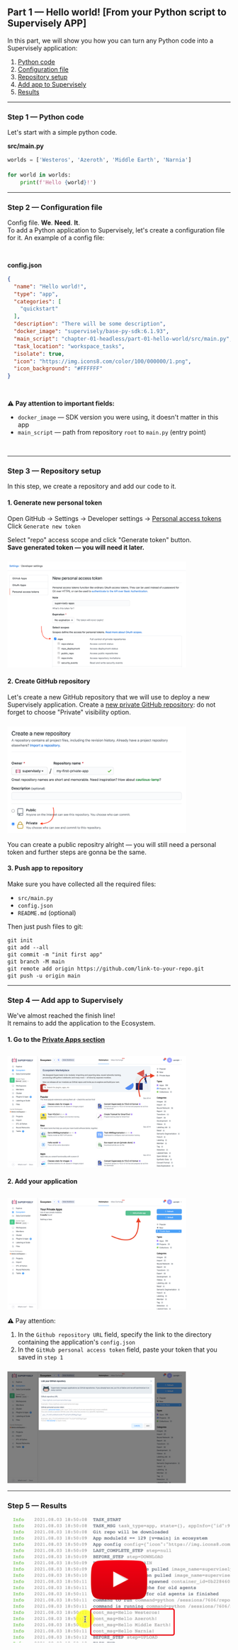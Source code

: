
## **Part 1 — Hello world! [From your Python script to Supervisely APP]**  
</div>


In this part, we will show you how you can turn any Python code into a Supervisely application:

1. <a href="#step-1--python-code">Python code</a>
2. <a href="#step-2--configuration-file">Configuration file</a>
3. <a href="#step-3--repository-setup">Repository setup</a>
4. <a href="#step-4--add-app-to-supervisely">Add app to Supervisely</a>
5. <a href="#step-5--results">Results</a>


---

### Step 1 — Python code


Let's start with a simple python code.  


**src/main.py**
```python
worlds = ['Westeros', 'Azeroth', 'Middle Earth', 'Narnia']

for world in worlds:
    print(f'Hello {world}!')

```

---
### Step 2 — Configuration file


Config file. **We**. **Need**. **It**.  
To add a Python application to Supervisely, let's create a configuration file for it. An example of a config file:

<br/>  

**config.json**
```json
{
  "name": "Hello world!",
  "type": "app",
  "categories": [
    "quickstart"
  ],
  "description": "There will be some description",
  "docker_image": "supervisely/base-py-sdk:6.1.93",
  "main_script": "chapter-01-headless/part-01-hello-world/src/main.py",
  "task_location": "workspace_tasks",
  "isolate": true,
  "icon": "https://img.icons8.com/color/100/000000/1.png",
  "icon_background": "#FFFFFF"
}
```

<br/>

⚠️ **Pay attention to important fields:**
* `docker_image` — SDK version you were using, it doesn't matter in this app
* `main_script` — path from repository `root` to `main.py` (entry point)

<br/>  

---
### Step 3 — Repository setup

In this step, we create a repository and add our code to it.

#### 1. Generate new personal token


Open GitHub → Settings → Developer settings → [Personal access tokens](https://github.com/settings/tokens)  
Click `Generate new token`

Select "repo" access scope and click "Generate token" button.  
**Save generated token — you will need it later.**

<img src="https://github.com/supervisely-ecosystem/how-to-create-app/blob/master/chapter-01-headless/part-01-hello-world/media/personal-token.png" width="80%" style='padding-top: 10px'>  


#### 2. Create GitHub repository

Let's create a new GitHub repository that we will use to deploy a new Supervisely application.  Create a [new private GitHub repository](https://github.com/new): do not forget to choose "Private" visibility option.

<img src="https://github.com/supervisely-ecosystem/how-to-create-app/blob/master/chapter-01-headless/part-01-hello-world/media/new-repo.png" width="80%" style='padding-top: 10px'>  


You can create a public repositry alright — you will still need a personal token and further steps are gonna be the same.


#### 3. Push app to repository

Make sure you have collected all the required files:
- `src/main.py`
- `config.json`
- `README.md` (optional)

Then just push files to git:
```git
git init
git add --all
git commit -m "init first app"
git branch -M main
git remote add origin https://github.com/link-to-your-repo.git
git push -u origin main
```

---
### Step 4 — Add app to Supervisely

We've almost reached the finish line!  
It remains to add the application to the Ecosystem.

#### 1. Go to the [Private Apps section](http://supervise.ly/ecosystem/private)

<img src="https://github.com/supervisely-ecosystem/how-to-create-app/blob/master/chapter-01-headless/part-01-hello-world/media/private-apps-section.png" width="80%" style='padding-top: 10px'>  


#### 2. Add your application

<img src="https://github.com/supervisely-ecosystem/how-to-create-app/blob/master/chapter-01-headless/part-01-hello-world/media/add-private-app-button.png" width="80%" style='padding-top: 10px'>  


⚠️ Pay attention:  
1. In the `Github repository URL` field, specify the link to the directory containing the application's `config.json`
2. In the `GitHub personal access token` field, paste your token that you saved in `step 1`

<img src="https://github.com/supervisely-ecosystem/how-to-create-app/blob/master/chapter-01-headless/part-01-hello-world/media/add-private-app-creds.png" width="80%" style='padding-top: 10px'>  


---
### Step 5 — Results


<a data-key="sly-embeded-video-link" href="https://youtu.be/P-YLiWrvCsU" data-video-code="P-YLiWrvCsU">  
    <img src="https://github.com/supervisely-ecosystem/how-to-create-app/blob/master/chapter-01-headless/part-01-hello-world/media/video-preview.png" alt="SLY_EMBEDED_VIDEO_LINK"  style="max-width:100%;">  
</a>


